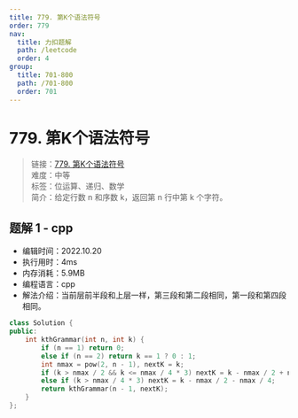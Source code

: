 ```yaml
---
title: 779. 第K个语法符号
order: 779
nav:
  title: 力扣题解
  path: /leetcode
  order: 4
group:
  title: 701-800
  path: /701-800
  order: 701
---
```


# 779. 第K个语法符号
    
> 链接：[779. 第K个语法符号](https://leetcode.cn/problems/k-th-symbol-in-grammar/)  
> 难度：中等  
> 标签：位运算、递归、数学  
> 简介：给定行数 n 和序数 k，返回第 n 行中第 k 个字符。
      
## 题解 1 - cpp
- 编辑时间：2022.10.20
- 执行用时：4ms
- 内存消耗：5.9MB
- 编程语言：cpp
- 解法介绍：当前层前半段和上层一样，第三段和第二段相同，第一段和第四段相同。
```cpp
class Solution {
public:
    int kthGrammar(int n, int k) {
        if (n == 1) return 0;
        else if (n == 2) return k == 1 ? 0 : 1;
        int nmax = pow(2, n - 1), nextK = k;
        if (k > nmax / 2 && k <= nmax / 4 * 3) nextK = k - nmax / 2 + nmax / 4;
        else if (k > nmax / 4 * 3) nextK = k - nmax / 2 - nmax / 4;
        return kthGrammar(n - 1, nextK);
    }
};
```

      